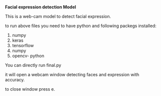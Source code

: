**Facial expression detection Model**

This is a web-cam model to detect facial expression.

to run above files you need to have python and following packegs installed:
1) numpy
2) keras
3) tensorflow
4) numpy
5) opencv- python

You can directly run final.py

it will open a webcam window detecting faces and expression with accuracy.

to close window press e.
